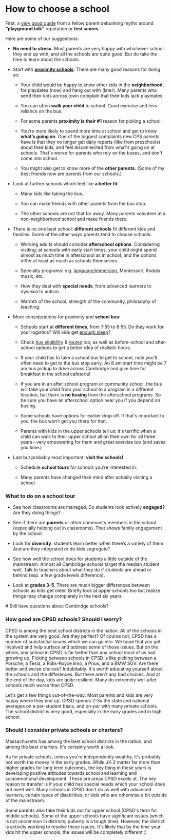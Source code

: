 # How to choose a school
First, a [very good guide](http://www.cpsd.us/UserFiles/Servers/Server_3042785/File/Migration/Reflections_on_the_Kindergarten_Lottery.pdf?rev=0) from a fellow parent debunking myths around **“playground talk”** reputation or **test scores**. 

Here are some of our suggestions:

* **No need to stress.** Most parents are very happy with whichever school they end up with, and all the schools are quite good.  But do take the time to learn about the schools. 
* Start with **[proximity schools](http://cpsd.us/departments/frc/proximity_map_finder)**.  There are many good reasons for doing so:

    * Your child would be happy to know other kids in the **neighborhood**, for playdates (now) and hang out with (later).  Many parents who send their kids across town complain that their kids lack playmates. 

    * You can often **walk your child** to school.  Good exercise and less reliance on the bus.

    * For some parents **proximity is their #1** reason for picking a school.

    * You're more likely to spend more time at school and get to know **what’s going on**.  One of the biggest complaints new CPS parents have is that they no longer get daily reports (like from preschools) about their kids, and feel disconnected from what's going on at schools. That's worse for parents who rely on the buses, and don't come into school.

    * You might also get to know more of the **other parents.**  (Some of my best friends now are parents from our schools.)

* Look at further schools which feel like **a better fit**

    * Many kids like taking the bus.  

    * You can make friends with other parents from the bus stop.  

    * The other schools are not that far away. Many parents volunteer at a non-neighborhood school and make friends there.

* There is no one best school: **different schools** fit  different kids and families.  Some of the other ways parents tend to choose schools:

    * Working adults should consider **afterschool options**. Considering visiting; at schools with early start times, your child might spend almost as much time in afterschool as in school, and the options differ at least as much as schools themselves.

    * Specialty programs: e.g.  [language/immersion](/#language), Montessori, Kodaly music, etc.

    * How they deal with **special needs**, from advanced learners to dyslexia to autism.

    * Warmth of the school, strength of the community, philosophy of teaching.

* More considerations for proximity and **school bus**:

    * Schools start at **different times**, from 7:55 to 8:55.  Do they work for your logistics? Will kids get [enough sleep](https://www.cdc.gov/features/school-start-times/index.html)? 

    * Check [bus eligibility](http://www.cpsd.us/cms/One.aspx?portalId=3042869&pageId=3407666) & [routes](https://ewa.edulogweb.com/cambridgema1web/webquery/) too, as well as before-school and after-school options to get a better idea of realistic hours. 

    * If your child has to take a school bus to get to school, note you'll often need to get to the bus stop early.  An 8 am start time might be 7 am bus pickup to drive across Cambridge and give time for breakfast in the school cafeteria! 

    * If you are in an after school program or community school, the bus will take your child from your school to a program in a different location, but there is **no busing** from the afterschool programs.  So be sure you have an afterschool option near you if you depend on busing.

    * Some schools have options for earlier drop off.  If that's important to you, the bus won't get you there for that.

    * Parents with kids in the upper schools tell us: it's terrific when a child can walk to their upper school all on their own for all three years--very empowering for them and great exercise too (and saves you time.)


* Last but probably most important: **visit the schools!**

    * Schedule **school tours** for schools you’re interested in. 
    
    * Many parents have changed their mind after actually visiting a school.


### What to do on a school tour

* See how classrooms are managed. Do students look actively **engaged?** Are they doing things? 

* See if there are **parents** or other community members in the school (especially helping out in classrooms).
  That shows family engagement by the school.

* Look for **diversity**: students learn better when there’s a variety of them.  And are they integrated or do kids segregate?

* See how well the school does for students a little outside of the mainstream. Almost all Cambridge schools target the median student well. Talk to teachers about what they do if students are ahead or behind (esp. a few grade levels difference).

* Look at **grades 3-5**. There are much bigger differences between schools as kids get older. Briefly look at upper schools too but realize things may change completely in the next six years. 

<div class="dspacer"/>
# Still have questions about Cambridge schools? 

### How good are CPSD schools? Should I worry? 

CPSD is among the best school districts in the nation. All of the schools in the system are very good. Are they perfect? Of course not; CPSD has a number of substantial issues which we can go into. We hope that you get involved and help surface and address some of those issues. But on the whole, any school in CPSD is far better than any school most of us had growing up. Picking between schools in CPSD is like picking between a Porsche, a Tesla, a Rolls-Royce limo, a Prius, and a BMW SUV. Are there better and worse choices? Indubitably. It's worth educating yourself about the schools and the differences. But there aren't any bad choices. And at the end of the day, kids are quite resilient. Many do extremely well after schools much worse than CPSD.

Let's get a few things out-of-the-way: Most parents and kids are very happy where they end up. CPSD spends 2-3x the state and national averages on a per-student basis, and on-par with many private schools. The school district is very good, especially in the early grades and in high school.

### Should I consider private schools or charters? 

Massachusetts has among the best school districts in the nation, and among the best charters. It's certainly worth a look. 

As for private schools, unless you're independently wealthy, it's probably not worth the money in the early grades. While JK-2 matter far more than higher grades for long term outcomes, the key thing in these years is developing positive attitudes towards school and learning and socioemotional development. These are areas CPSD excels at. The key reason to transfer is if your child has special needs which your school does not meet well. Many schools in CPSD don't do as well with advanced learners, certain types of disabilities, or kids who are otherwise a bit outside of the mainstream. 

Some parents also take their kids out for upper school (CPSD's term for middle schools). Some of the upper schools have significant issues (which is not uncommon in districts; puberty is a tough time). However, the district is actively working to resolve these issues.  It's likely that by the time your kids hit the upper schools, the issues will be completely different :)

